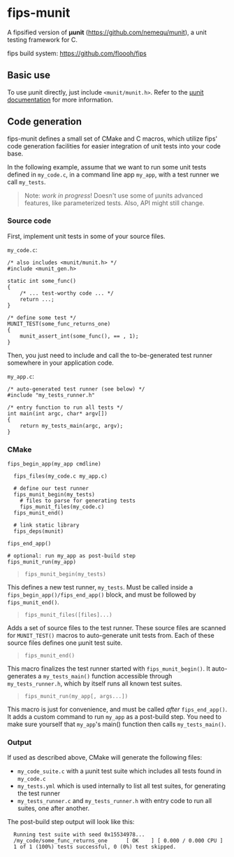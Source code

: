 fips-munit
==========

A fipsified version of **µunit** (https://github.com/nemequ/munit), a unit testing framework for C.

fips build system: https://github.com/floooh/fips

## Basic use

To use µunit directly, just include `<munit/munit.h>`. Refer to the [µunit documentation](https://nemequ.github.io/munit/) for more information.

## Code generation

fips-munit defines a small set of CMake and C macros, which utilize fips' code generation facilities for easier integration of unit tests into your code base.

In the following example, assume that we want to run some unit tests defined in `my_code.c`, in a command line app `my_app`, with a test runner we call `my_tests`.

> Note: *work in progress*! Doesn't use some of µunits advanced features, like parameterized tests. Also, API might still change.

### Source code

First, implement unit tests in some of your source files.

`my_code.c`:
```
/* also includes <munit/munit.h> */
#include <munit_gen.h>

static int some_func()
{
    /* ... test-worthy code ... */
    return ...;
}

/* define some test */
MUNIT_TEST(some_func_returns_one)
{
    munit_assert_int(some_func(), == , 1);
}
```

Then, you just need to include and call the to-be-generated test runner somewhere in your application code.

`my_app.c`:
```
/* auto-generated test runner (see below) */
#include "my_tests_runner.h"

/* entry function to run all tests */
int main(int argc, char* argv[])
{
    return my_tests_main(argc, argv);
}
```

### CMake

```
fips_begin_app(my_app cmdline)

  fips_files(my_code.c my_app.c)

  # define our test runner
  fips_munit_begin(my_tests)
    # files to parse for generating tests
    fips_munit_files(my_code.c)
  fips_munit_end()

  # link static library
  fips_deps(munit)

fips_end_app()

# optional: run my_app as post-build step
fips_munit_run(my_app)
```

> `fips_munit_begin(my_tests)`

This defines a new test runner, `my_tests`. Must be called inside a `fips_begin_app()/fips_end_app()` block, and must be followed by `fips_munit_end()`.

> `fips_munit_files([files]...)`

Adds a set of source files to the test runner. These source files are scanned for `MUNIT_TEST()` macros to auto-generate unit tests from. Each of these source files defines one µunit test suite.

> `fips_munit_end()`

This macro finalizes the test runner started with `fips_munit_begin()`. It auto-generates a `my_tests_main()` function accessible through `my_tests_runner.h`, which by itself runs all known test suites.

> `fips_munit_run(my_app[, args...])`

This macro is just for convenience, and must be called *after* `fips_end_app()`. It adds a custom command to run `my_app` as a post-build step. You need to make sure yourself that `my_app`'s main() function then calls `my_tests_main()`.

### Output

If used as described above, CMake will generate the following files:

- `my_code_suite.c` with a µunit test suite which includes all tests found in `my_code.c`
- `my_tests.yml` which is used internally to list all test suites, for generating the test runner
- `my_tests_runner.c` and `my_tests_runner.h` with entry code to run all suites, one after another.

The post-build step output will look like this:

```
  Running test suite with seed 0x15534978...
  /my_code/some_func_returns_one      [ OK    ] [ 0.000 / 0.000 CPU ]
  1 of 1 (100%) tests successful, 0 (0%) test skipped.
```
